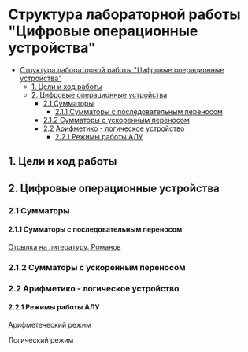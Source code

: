 # Структура лабораторной работы "Цифровые операционные устройства"

- [Структура лабораторной работы "Цифровые операционные устройства"](#структура-лабораторной-работы-цифровые-операционные-устройства)
  - [1. Цели и ход работы](#1-цели-и-ход-работы)
  - [2. Цифровые операционные устройства](#2-цифровые-операционные-устройства)
    - [2.1 Сумматоры](#21-сумматоры)
      - [2.1.1 Сумматоры с последовательным переносом](#211-сумматоры-с-последовательным-переносом)
    - [2.1.2 Сумматоры с ускоренным переносом](#212-сумматоры-с-ускоренным-переносом)
    - [2.2 Арифметико - логическое устройство](#22-арифметико---логическое-устройство)
      - [2.2.1 Режимы работы АЛУ](#221-режимы-работы-алу)


## 1. Цели и ход работы 

## 2. Цифровые операционные устройства


### 2.1 Сумматоры

#### 2.1.1 Сумматоры с последовательным переносом
[Отсылка на литературу. Романов]()

### 2.1.2 Сумматоры с ускоренным переносом

### 2.2 Арифметико - логическое устройство

#### 2.2.1 Режимы работы АЛУ

Арифметеческий режим


Логический режим

